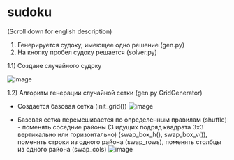 # sudoku

(Scroll down for english description)

1. Генерируется судоку, имеющее одно решение (gen.py)
2. На кнопку пробел судоку решается (solver.py)

1.1) Создаие случайного судоку

![image](https://user-images.githubusercontent.com/111375726/210331501-26d7f73b-62f2-4ba3-a323-d55d7076c88d.png)

1.2) Алгоритм генерации случайной сетки (gen.py GridGenerator)
  * Создается базовая сетка (init_grid())
    ![image](https://user-images.githubusercontent.com/111375726/210332466-6a3dc400-b61a-4fc0-91bf-6e794d08c766.png)
  
  * Базовая сетка перемешивается по определенным правилам (shuffle) - поменять соседние районы (3 идущих подряд квадрата 3x3 вертикально или горизонтально) (swap_box_h(), swap_box_v()), поменять строки из одного района (swap_rows), поменять столбцы из одного района (swap_cols)
    ![image](https://user-images.githubusercontent.com/111375726/210333908-55af0942-b81d-4c0b-9f2e-9bba9ea5c6ab.png)
